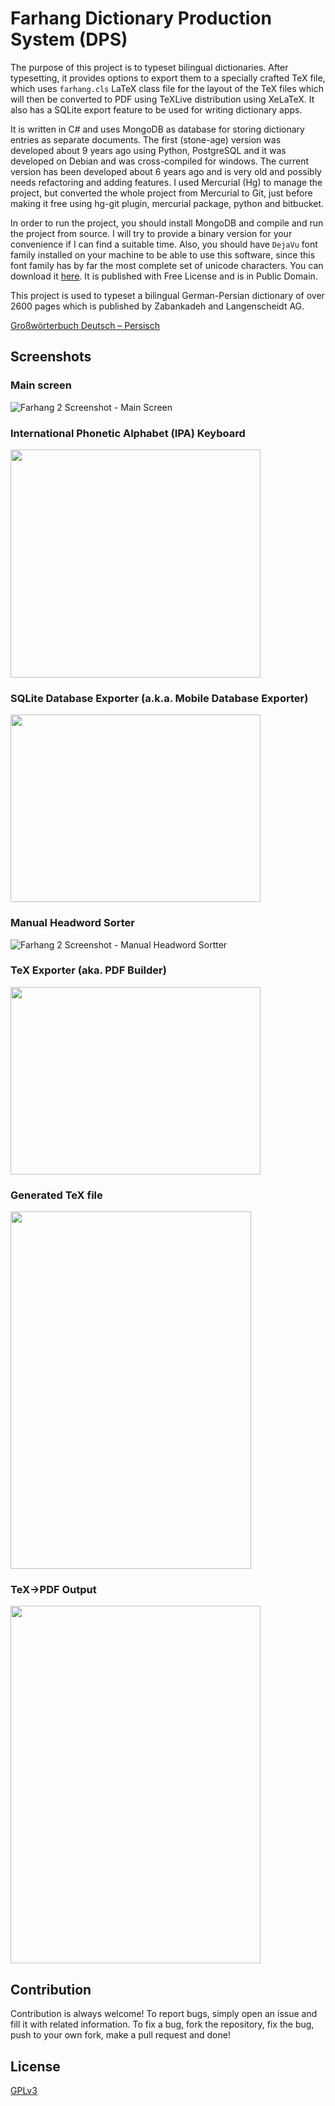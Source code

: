 # Farhang Dictionary Production System (DPS)

The purpose of this project is to typeset bilingual dictionaries. After typesetting, it provides options to export them to a specially crafted TeX file, which 
uses `farhang.cls` LaTeX class file for the layout of the TeX files which will then be converted to PDF using TeXLive distribution using XeLaTeX. It also has a 
SQLite export feature to be used for writing dictionary apps.

It is written in C# and uses MongoDB as database for storing dictionary entries as separate documents. The first (stone-age) version was developed about 9 
years ago using Python, PostgreSQL and it was developed on Debian and was cross-compiled for windows. The current version has been developed about 6 
years ago and is very old and possibly needs refactoring and adding features.
I used Mercurial (Hg) to manage the project, but converted the whole project from Mercurial to Git, just before making it free using hg-git plugin, mercurial package, python and bitbucket.

In order to run the project, you should install MongoDB and compile and run the project from source. I will try to provide a binary version for your convenience 
if I can find a suitable time. Also, you should have `DejaVu` font family installed on your machine to be able to use this software, since this font family has 
by far the most complete set of unicode characters. You can download it [here](https://dejavu-fonts.github.io/). It is published with Free License and is in 
Public Domain.

This project is used to typeset a bilingual German-Persian dictionary of over 2600 pages which is published by Zabankadeh and Langenscheidt AG.

[Großwörterbuch Deutsch – Persisch](https://www.langenscheidt.com/deutsch-daf/schule-studium-woerterbuch/langenscheidt-grosswoerterbuch-deutsch-als-fremdsprache-hardcover)

## Screenshots

### Main screen
![Farhang 2 Screenshot - Main Screen](/assets/farhang.png)

### International Phonetic Alphabet (IPA) Keyboard
<img src="/assets/IPA-keyboard.png" width="400" height="365">

### SQLite Database Exporter (a.k.a. Mobile Database Exporter)
<img src="/assets/SQLite-exporter.png" width="400" height="300">

### Manual Headword Sorter
![Farhang 2 Screenshot - Manual Headword Sortter](/assets/Manual-Headword-Sorter.png)

### TeX Exporter (aka. PDF Builder)
<img src="/assets/tex-exporter.png" width="400" height="300">

### Generated TeX file
<img src="/assets/tex-input.png" width="385" height="572">

### TeX->PDF Output
<img src="/assets/tex-output.png" width="400" height="572">

## Contribution
Contribution is always welcome! To report bugs, simply open an issue and fill it with related information. To fix a bug, fork the repository, fix the bug, push to your own fork, make a pull request and done!

## License
[GPLv3](https://github.com/mostafa/farhang2/blob/master/LICENSE)
